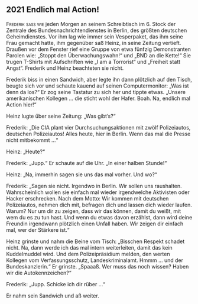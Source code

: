 ## **2021** Endlich mal Action!

<span style="font-variant:small-caps;">Frederik saß wie</span> jeden Morgen an seinem Schreibtisch im 6.
Stock der Zentrale des Bundesnachrichtendienstes in Berlin, des größten deutschen Geheimdienstes.
Vor ihm lag wie immer sein Vesperpaket, das ihm seine Frau gemacht hatte, ihm gegenüber saß Heinz, in seine Zeitung vertieft.
Draußen vor dem Fenster rief eine Gruppe von etwa fünfzig Demonstranten Parolen wie: „Stoppt den Überwachungswahn!“ und „BND an die Kette!“ Sie trugen T-Shirts mit Aufschriften wie „I am a Torrorist“ und „Freiheit statt Angst“. Frederik und Heinz beachteten sie nicht.

Frederik biss in einen Sandwich, aber legte ihn dann plötzlich auf den Tisch, beugte sich vor und schaute kauend auf seinen Computermonitor: „Was ist denn da los?“ Er zog seine Tastatur zu sich her und tippte etwas.
„Unsere amerikanischen Kollegen ... die sticht wohl der Hafer.
Boah.
Na, endlich mal Action hier!“

Heinz lugte über seine Zeitung: „Was gibt’s?“

Frederik: „Die CIA plant vier Durchsuchungsaktionen mit zwölf Polizeiautos, deutschen Polizeiautos! Alles heute, hier in Berlin.
Wenn das mal die Presse nicht mitbekommt ...“

Heinz: „Heute?“

Frederik: „Jupp.“ Er schaute auf die Uhr.
„In einer halben Stunde!“

Heinz: „Na, immerhin sagen sie uns das mal vorher.
Und wo?“

Frederik: „Sagen sie nicht.
Irgendwo in Berlin.
Wir sollen uns raushalten.
Wahrscheinlich wollen sie einfach mal wieder irgendwelche Aktivisten oder Hacker erschrecken.
Nach dem Motto: Wir kommen mit deutschen Polizeiautos, nehmen dich mit, befragen dich und lassen dich wieder laufen.
Warum? Nur um dir zu zeigen, dass wir das können, damit du weißt, mit wem du es zu tun hast.
Und wenn du etwas davon erzählst, dann wird deine Freundin irgendwann plötzlich einen Unfall haben.
Wir zeigen dir einfach mal, wer der Stärkere ist.“

Heinz grinste und nahm die Beine vom Tisch: „Bisschen Respekt schadet nicht.
Na, dann werde ich das mal intern weiterleiten, damit das kein Kuddelmuddel wird.
Und dem Polizeipräsidium melden, den werten Kollegen vom Verfassungsschutz, Landeskriminalamt.
Hmmm ... und der Bundeskanzlerin.“ Er grinste.
„Spaaaß.
Wer muss das noch wissen? Haben wir die Autokennzeichen?“

Frederik: „Jupp.
Schicke ich dir rüber ...“

Er nahm sein Sandwich und aß weiter.
